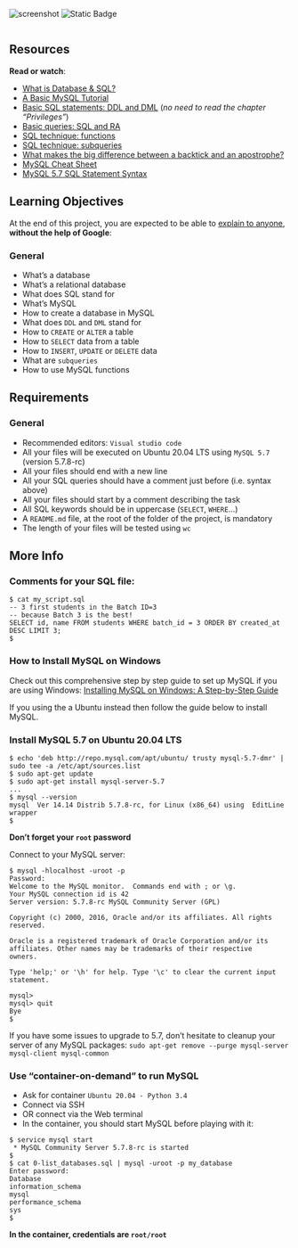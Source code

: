 ![screenshot](https://zupimages.net/up/23/32/et2m.png)
![Static Badge](https://img.shields.io/badge/SQL-MySQL-brightgreen?style=for-the-badge)


<div class="panel panel-default" id="project-description">
  <div class="panel-body">
    <p><img src="https://s3.amazonaws.com/intranet-projects-files/holbertonschool-higher-level_programming+/272/rtcwz.jpg" alt="" loading='lazy' style="" /></p>

<h2>Resources</h2>

<p><strong>Read or watch</strong>:</p>

<ul>
<li><a href="/rltoken/dCN0iehq0dUdzKyb-wnKCA" title="What is Database &amp; SQL?" target="_blank">What is Database &amp; SQL?</a> </li>
<li><a href="/rltoken/qUr_KQ-s_8OxE08wqhWgmQ" title="A Basic MySQL Tutorial" target="_blank">A Basic MySQL Tutorial</a> </li>
<li><a href="/rltoken/UY9xHiwehlV_5pku6uIMWg" title="Basic SQL statements: DDL and DML" target="_blank">Basic SQL statements: DDL and DML</a> (<em>no need to read the chapter &ldquo;Privileges&rdquo;</em>)</li>
<li><a href="/rltoken/ewh71AsRTTIhWyKDZHacBg" title="Basic queries: SQL and RA" target="_blank">Basic queries: SQL and RA</a> </li>
<li><a href="/rltoken/ULRIbD_pzRs-eeu1M40HBw" title="SQL technique: functions" target="_blank">SQL technique: functions</a> </li>
<li><a href="/rltoken/aws8yLyvLOZZES0rFbwG7g" title="SQL technique: subqueries" target="_blank">SQL technique: subqueries</a> </li>
<li><a href="/rltoken/sjbco1Ww0XQ-K4flOtZsOA" title="What makes the big difference between a backtick and an apostrophe?" target="_blank">What makes the big difference between a backtick and an apostrophe?</a> </li>
<li><a href="/rltoken/_bXox_MWyvWHio4JwFCa3w" title="MySQL Cheat Sheet" target="_blank">MySQL Cheat Sheet</a> </li>
<li><a href="/rltoken/rlDZrVw5HXdC9ltREhs-Iw" title="MySQL 5.7 SQL Statement Syntax" target="_blank">MySQL 5.7 SQL Statement Syntax</a> </li>
</ul>

<h2>Learning Objectives</h2>

<p>At the end of this project, you are expected to be able to <a href="/rltoken/aaVsJHb7X2MDV1L01-yMYA" title="explain to anyone" target="_blank">explain to anyone</a>, <strong>without the help of Google</strong>:</p>

<h3>General</h3>

<ul>
<li>What&rsquo;s a database</li>
<li>What&rsquo;s a relational database</li>
<li>What does SQL stand for</li>
<li>What&rsquo;s MySQL</li>
<li>How to create a database in MySQL</li>
<li>What does <code>DDL</code> and <code>DML</code> stand for</li>
<li>How to <code>CREATE</code> or <code>ALTER</code> a table</li>
<li>How to <code>SELECT</code> data from a table</li>
<li>How to <code>INSERT</code>, <code>UPDATE</code> or <code>DELETE</code> data</li>
<li>What are <code>subqueries</code></li>
<li>How to use MySQL functions</li>
</ul>

<h2>Requirements</h2>

<h3>General</h3>

<ul>
<li>Recommended editors: <code>Visual studio code</code></li>
<li>All your files will be executed on Ubuntu 20.04 LTS using <code>MySQL 5.7</code> (version 5.7.8-rc)</li>
<li>All your files should end with a new line</li>
<li>All your SQL queries should have a comment just before (i.e. syntax above)</li>
<li>All your files should start by a comment describing the task</li>
<li>All SQL keywords should be in uppercase (<code>SELECT</code>, <code>WHERE</code>&hellip;)</li>
<li>A <code>README.md</code> file, at the root of the folder of the project, is mandatory</li>
<li>The length of your files will be tested using <code>wc</code></li>
</ul>

<h2>More Info</h2>

<h3>Comments for your SQL file:</h3>

<pre><code>$ cat my_script.sql
-- 3 first students in the Batch ID=3
-- because Batch 3 is the best!
SELECT id, name FROM students WHERE batch_id = 3 ORDER BY created_at DESC LIMIT 3;
$
</code></pre>

<h3>How to Install MySQL on Windows</h3>

<p>Check out this comprehensive step by step guide to set up MySQL if you are using Windows:
<a href="/rltoken/niQiQ-eL-bLuliLNQChZsQ" title="Installing MySQL on Windows: A Step-by-Step Guide" target="_blank">Installing MySQL on Windows: A Step-by-Step Guide</a></p>

<p>If you using the a Ubuntu instead then follow the guide below to install MySQL.</p>

<h3>Install MySQL 5.7 on Ubuntu 20.04 LTS</h3>

<pre><code>$ echo &#39;deb http://repo.mysql.com/apt/ubuntu/ trusty mysql-5.7-dmr&#39; | sudo tee -a /etc/apt/sources.list
$ sudo apt-get update
$ sudo apt-get install mysql-server-5.7
...
$ mysql --version
mysql  Ver 14.14 Distrib 5.7.8-rc, for Linux (x86_64) using  EditLine wrapper
$
</code></pre>

<p><strong>Don&rsquo;t forget your <code>root</code> password</strong></p>

<p>Connect to your MySQL server:</p>

<pre><code>$ mysql -hlocalhost -uroot -p
Password: 
Welcome to the MySQL monitor.  Commands end with ; or \g.
Your MySQL connection id is 42
Server version: 5.7.8-rc MySQL Community Server (GPL)

Copyright (c) 2000, 2016, Oracle and/or its affiliates. All rights reserved.

Oracle is a registered trademark of Oracle Corporation and/or its
affiliates. Other names may be trademarks of their respective
owners.

Type &#39;help;&#39; or &#39;\h&#39; for help. Type &#39;\c&#39; to clear the current input statement.

mysql&gt; 
mysql&gt; quit
Bye
$
</code></pre>

<p>If you have some issues to upgrade to 5.7, don&rsquo;t hesitate to cleanup your server of any MySQL packages: <code>sudo apt-get remove --purge mysql-server mysql-client mysql-common</code></p>

<h3>Use &ldquo;container-on-demand&rdquo; to run MySQL</h3>

<ul>
<li>Ask for container <code>Ubuntu 20.04 - Python 3.4</code></li>
<li>Connect via SSH</li>
<li>OR connect via the Web terminal</li>
<li>In the container, you should start MySQL before playing with it:</li>
</ul>

<pre><code>$ service mysql start
 * MySQL Community Server 5.7.8-rc is started
$
$ cat 0-list_databases.sql | mysql -uroot -p my_database
Enter password: 
Database
information_schema
mysql
performance_schema
sys
$
</code></pre>

<p><strong>In the container, credentials are <code>root/root</code></strong></p>

  </div>
</div>
